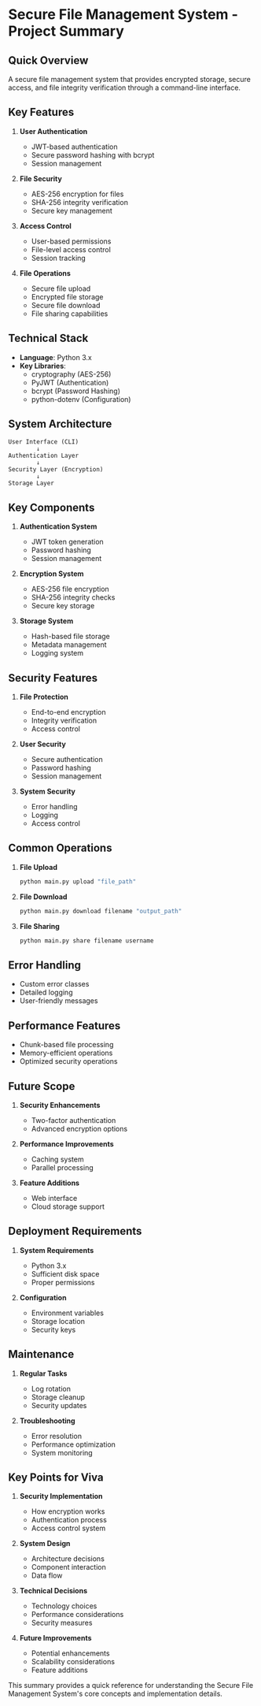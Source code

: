 # Secure File Management System - Project Summary

## Quick Overview
A secure file management system that provides encrypted storage, secure access, and file integrity verification through a command-line interface.

## Key Features
1. **User Authentication**
   - JWT-based authentication
   - Secure password hashing with bcrypt
   - Session management

2. **File Security**
   - AES-256 encryption for files
   - SHA-256 integrity verification
   - Secure key management

3. **Access Control**
   - User-based permissions
   - File-level access control
   - Session tracking

4. **File Operations**
   - Secure file upload
   - Encrypted file storage
   - Secure file download
   - File sharing capabilities

## Technical Stack
- **Language**: Python 3.x
- **Key Libraries**:
  - cryptography (AES-256)
  - PyJWT (Authentication)
  - bcrypt (Password Hashing)
  - python-dotenv (Configuration)

## System Architecture
```
User Interface (CLI)
        ↓
Authentication Layer
        ↓
Security Layer (Encryption)
        ↓
Storage Layer
```

## Key Components
1. **Authentication System**
   - JWT token generation
   - Password hashing
   - Session management

2. **Encryption System**
   - AES-256 file encryption
   - SHA-256 integrity checks
   - Secure key storage

3. **Storage System**
   - Hash-based file storage
   - Metadata management
   - Logging system

## Security Features
1. **File Protection**
   - End-to-end encryption
   - Integrity verification
   - Access control

2. **User Security**
   - Secure authentication
   - Password hashing
   - Session management

3. **System Security**
   - Error handling
   - Logging
   - Access control

## Common Operations
1. **File Upload**
   ```bash
   python main.py upload "file_path"
   ```

2. **File Download**
   ```bash
   python main.py download filename "output_path"
   ```

3. **File Sharing**
   ```bash
   python main.py share filename username
   ```

## Error Handling
- Custom error classes
- Detailed logging
- User-friendly messages

## Performance Features
- Chunk-based file processing
- Memory-efficient operations
- Optimized security operations

## Future Scope
1. **Security Enhancements**
   - Two-factor authentication
   - Advanced encryption options

2. **Performance Improvements**
   - Caching system
   - Parallel processing

3. **Feature Additions**
   - Web interface
   - Cloud storage support

## Deployment Requirements
1. **System Requirements**
   - Python 3.x
   - Sufficient disk space
   - Proper permissions

2. **Configuration**
   - Environment variables
   - Storage location
   - Security keys

## Maintenance
1. **Regular Tasks**
   - Log rotation
   - Storage cleanup
   - Security updates

2. **Troubleshooting**
   - Error resolution
   - Performance optimization
   - System monitoring

## Key Points for Viva
1. **Security Implementation**
   - How encryption works
   - Authentication process
   - Access control system

2. **System Design**
   - Architecture decisions
   - Component interaction
   - Data flow

3. **Technical Decisions**
   - Technology choices
   - Performance considerations
   - Security measures

4. **Future Improvements**
   - Potential enhancements
   - Scalability considerations
   - Feature additions

This summary provides a quick reference for understanding the Secure File Management System's core concepts and implementation details. 